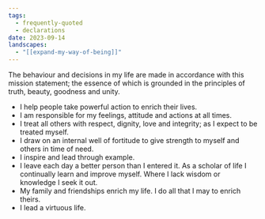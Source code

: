 ```yaml
---
tags:
  - frequently-quoted
  - declarations
date: 2023-09-14
landscapes:
  - "[[expand-my-way-of-being]]"
---
```

The behaviour and decisions in my life are made in accordance with this mission statement; the essence of which is grounded in the principles of truth, beauty, goodness and unity.

- I help people take powerful action to enrich their lives.
- I am responsible for my feelings, attitude and actions at all times.
- I treat all others with respect, dignity, love and integrity; as I expect to be treated myself.
- I draw on an internal well of fortitude to give strength to myself and others in time of need. 
- I inspire and lead through example.
- I leave each day a better person than I entered it. As a scholar of life I continually learn and improve myself. Where I lack wisdom or knowledge I seek it out.
- My family and friendships enrich my life. I do all that I may to enrich theirs.
- I lead a virtuous life.
